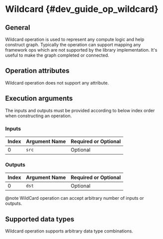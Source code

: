 Wildcard {#dev_guide_op_wildcard}
=================================

## General

Wildcard operation is used to represent any compute logic and help construct
graph. Typically the operation can support mapping any framework ops which are
not supported by the library implementation. It's useful to make the graph
completed or connected.

## Operation attributes

Wildcard operation does not support any attribute.

## Execution arguments

The inputs and outputs must be provided according to below index order when
constructing an operation.

### Inputs

| Index | Argument Name | Required or Optional |
|:------|:--------------|:---------------------|
| 0     | `src`         | Optional             |

### Outputs

| Index | Argument Name | Required or Optional |
|:------|:--------------|:---------------------|
| 0     | `dst`         | Optional             |

@note WildCard operation can accept arbitrary number of inputs or outputs.

## Supported data types

Wildcard operation supports arbitrary data type combinations.
